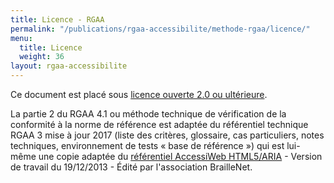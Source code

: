```yaml
---
title: Licence - RGAA
permalink: "/publications/rgaa-accessibilite/methode-rgaa/licence/"
menu:
  title: Licence
  weight: 36
layout: rgaa-accessibilite
---
```


Ce document est placé sous [licence ouverte 2.0 ou ultérieure](https://www.etalab.gouv.fr/licence-ouverte-open-licence).

La partie 2 du RGAA 4.1 ou méthode technique de vérification de la conformité à la norme de référence est adaptée du référentiel technique RGAA 3 mise à jour 2017 (liste des critères, glossaire, cas particuliers, notes techniques, environnement de tests « base de référence ») qui est lui-même une copie adaptée du [référentiel AccessiWeb HTML5/ARIA](http://www.accessiweb.org/index.php/accessiweb-html5aria-liste-deployee.html) - Version de travail du 19/12/2013 - Édité par l'association BrailleNet.

